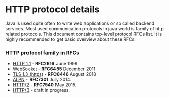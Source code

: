 # HTTP protocol details
Java is used quite often to write web applications or so called backend services.
Most used communication protocols in java world is family of http related protocols.
This document contains top-level protocol RFCs list. It is highly recommended 
to get basic overview about these RFCs. 

### HTTP protocol family in RFCs
* [HTTP 1.1](https://tools.ietf.org/html/rfc2616) - __RFC2616__ June 1999.
* [WebSocket](https://tools.ietf.org/html/rfc6455) - __RFC6455__ December 2011
* [TLS 1.3 (https)](https://tools.ietf.org/html/rfc8446) - __RFC8446__ August 2018  
* [ALPN](https://tools.ietf.org/html/rfc7301) - __RFC7301__ July 2014.
* [HTTP/2](https://tools.ietf.org/html/rfc7540) - __RFC7540__ May 2015.
* [HTTP/3](https://datatracker.ietf.org/doc/draft-ietf-quic-http/?include_text=1) - draft in progress. 
